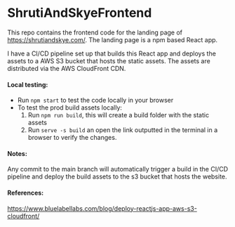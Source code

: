 # ShrutiAndSkyeFrontend

This repo contains the frontend code for the landing page of https://shrutiandskye.com/. The landing page is a npm based React app.

I have a CI/CD pipeline set up that builds this React app and deploys the assets to a AWS S3 bucket that hosts the static assets. The assets are distributed via the AWS CloudFront CDN.

#### Local testing:

- Run `npm start` to test the code locally in your browser
- To test the prod build assets locally:
  1. Run `npm run build`, this will create a build folder with the static assets
  2. Run `serve -s build` an open the link outputted in the terminal in a browser to verify the changes.

#### Notes:

Any commit to the main branch will automatically trigger a build in the CI/CD pipeline and deploy the build assets to the s3 bucket that hosts the website.

#### References:

https://www.bluelabellabs.com/blog/deploy-reactjs-app-aws-s3-cloudfront/
